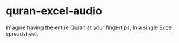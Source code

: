 # quran-excel-audio
Imagine having the entire Quran at your fingertips, in a single Excel spreadsheet.
